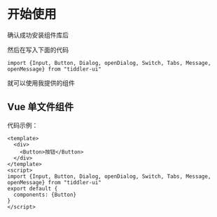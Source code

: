 # 开始使用

确认成功安装组件库后

然后在写入下面的代码

```
import {Input, Button, Dialog, openDialog, Switch, Tabs, Message, openMessage} from "tiddler-ui"
```

就可以使用我提供的组件

## Vue 单文件组件

代码示例：

```
<template>
  <div>
    <Button>按钮</Button>
  </div>
</template>
<script>
import {Input, Button, Dialog, openDialog, Switch, Tabs, Message, openMessage} from "tiddler-ui"
export default {
  components: {Button}
}
</script>
```
